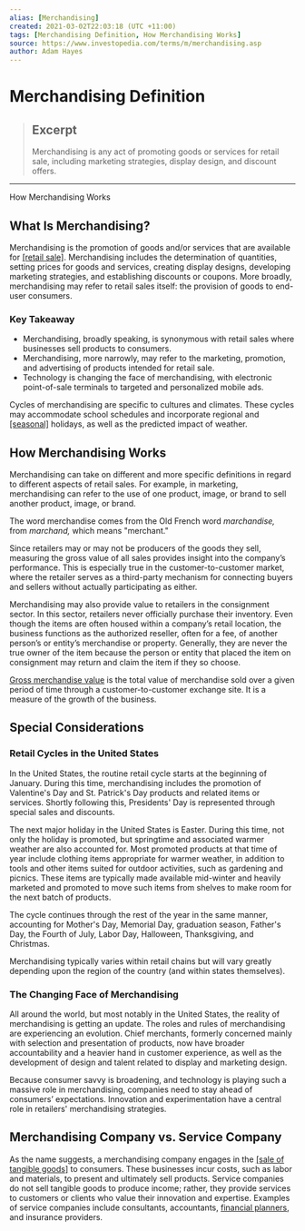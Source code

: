 ```yaml
---
alias: [Merchandising]
created: 2021-03-02T22:03:18 (UTC +11:00)
tags: [Merchandising Definition, How Merchandising Works]
source: https://www.investopedia.com/terms/m/merchandising.asp
author: Adam Hayes
---
```


# Merchandising Definition

> ## Excerpt
> Merchandising is any act of promoting goods or services for retail sale, including marketing strategies, display design, and discount offers.

---

How Merchandising Works
## What Is Merchandising?

Merchandising is the promotion of goods and/or services that are available for [[retail sale]](https://www.investopedia.com/terms/r/retail-sales.asp). Merchandising includes the determination of quantities, setting prices for goods and services, creating display designs, developing marketing strategies, and establishing discounts or coupons. More broadly, merchandising may refer to retail sales itself: the provision of goods to end-user consumers.

### Key Takeaway

-   Merchandising, broadly speaking, is synonymous with retail sales where businesses sell products to consumers.
-   Merchandising, more narrowly, may refer to the marketing, promotion, and advertising of products intended for retail sale.
-   Technology is changing the face of merchandising, with electronic point-of-sale terminals to targeted and personalized mobile ads.

Cycles of merchandising are specific to cultures and climates. These cycles may accommodate school schedules and incorporate regional and [[seasonal]](https://www.investopedia.com/terms/s/seasonal-industry.asp) holidays, as well as the predicted impact of weather.

## How Merchandising Works

Merchandising can take on different and more specific definitions in regard to different aspects of retail sales. For example, in marketing, merchandising can refer to the use of one product, image, or brand to sell another product, image, or brand.

The word merchandise comes from the Old French word _marchandise,_ from _marchand,_ which means "merchant."

Since retailers may or may not be producers of the goods they sell, measuring the gross value of all sales provides insight into the company’s performance. This is especially true in the customer-to-customer market, where the retailer serves as a third-party mechanism for connecting buyers and sellers without actually participating as either.

Merchandising may also provide value to retailers in the consignment sector. In this sector, retailers never officially purchase their inventory. Even though the items are often housed within a company’s retail location, the business functions as the authorized reseller, often for a fee, of another person’s or entity’s merchandise or property. Generally, they are never the true owner of the item because the person or entity that placed the item on consignment may return and claim the item if they so choose.

[Gross merchandise value](https://www.investopedia.com/terms/g/gross-merchandise-value.asp) is the total value of merchandise sold over a given period of time through a customer-to-customer exchange site. It is a measure of the growth of the business.

## Special Considerations

### Retail Cycles in the United States

In the United States, the routine retail cycle starts at the beginning of January. During this time, merchandising includes the promotion of Valentine's Day and St. Patrick's Day products and related items or services. Shortly following this, Presidents' Day is represented through special sales and discounts.

The next major holiday in the United States is Easter. During this time, not only the holiday is promoted, but springtime and associated warmer weather are also accounted for. Most promoted products at that time of year include clothing items appropriate for warmer weather, in addition to tools and other items suited for outdoor activities, such as gardening and picnics. These items are typically made available mid-winter and heavily marketed and promoted to move such items from shelves to make room for the next batch of products.

The cycle continues through the rest of the year in the same manner, accounting for Mother's Day, Memorial Day, graduation season, Father's Day, the Fourth of July, Labor Day, Halloween, Thanksgiving, and Christmas.

Merchandising typically varies within retail chains but will vary greatly depending upon the region of the country (and within states themselves).

### The Changing Face of Merchandising

All around the world, but most notably in the United States, the reality of merchandising is getting an update. The roles and rules of merchandising are experiencing an evolution. Chief merchants, formerly concerned mainly with selection and presentation of products, now have broader accountability and a heavier hand in customer experience, as well as the development of design and talent related to display and marketing design.

Because consumer savvy is broadening, and technology is playing such a massive role in merchandising, companies need to stay ahead of consumers’ expectations. Innovation and experimentation have a central role in retailers' merchandising strategies.

## Merchandising Company vs. Service Company

As the name suggests, a merchandising company engages in the [[sale of tangible goods]](https://www.investopedia.com/ask/answers/102714/what-are-differences-between-income-statements-merchandising-companies-vs-service-companies.asp) to consumers. These businesses incur costs, such as labor and materials, to present and ultimately sell products. Service companies do not sell tangible goods to produce income; rather, they provide services to customers or clients who value their innovation and expertise. Examples of service companies include consultants, accountants, [financial planners](https://www.investopedia.com/terms/f/financialplanner.asp), and insurance providers.
